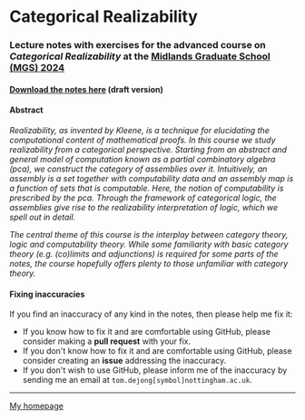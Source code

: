 # Categorical Realizability

### Lecture notes with exercises for the advanced course on *Categorical Realizability* at the [Midlands Graduate School (MGS) 2024](https://www.cs.le.ac.uk/events/mgs2024)

#### [Download the notes here](MGS-categorical-realizability.pdf?raw=1) (draft version)

#### Abstract

*Realizability, as invented by Kleene, is a technique for elucidating the
computational content of mathematical proofs. In this course we study
realizability from a categorical perspective. Starting from an abstract and
general model of computation known as a partial combinatory algebra (pca), we
construct the category of assemblies over it. Intuitively, an assembly is a set
together with computability data and an assembly map is a function of sets that
is computable. Here, the notion of computability is prescribed by the
pca. Through the framework of categorical logic, the assemblies give rise to the
realizability interpretation of logic, which we spell out in detail.*

*The central theme of this course is the interplay between category theory,
logic and computability theory. While some familiarity with basic category
theory (e.g. (co)limits and adjunctions) is required for some parts of the
notes, the course hopefully offers plenty to those unfamiliar with category
theory.*

#### Fixing inaccuracies

If you find an inaccuracy of any kind in the notes, then please help me fix it:

- If you know how to fix it and are comfortable using GitHub, please consider
  making a **pull request** with your fix.
- If you don't know how to fix it and are comfortable using GitHub, please
  consider creating an **issue** addressing the inaccuracy.
- If you don't wish to use GitHub, please inform me of the inaccuracy by
  sending me an email at `tom.dejong[symbol]nottingham.ac.uk`.

<!--
## Post-lecture feedback

Your feedback is **anonymous** and will be used to improve future lectures.

-->
---

[My homepage](https://tdejong.com)
